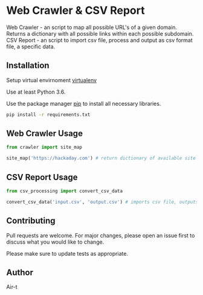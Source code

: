 # Web Crawler & CSV Report

Web Crawler - an script to map all possible URL's of a given domain. Returns a dictionary with all
possible links within each possible subdomain.
CSV Report - an script to import csv file, process and output as csv format file, a specific data.


## Installation

Setup virtual envirnoment [virtualenv](https://virtualenv.pypa.io/en/latest/installation/)

Use at least Python 3.6.

Use the package manager [pip](https://pip.pypa.io/en/stable/) to install all necessary libraries.

```bash
pip install -r requirements.txt
```

## Web Crawler Usage

```python
from crawler import site_map

site_map('https://hackaday.com') # return dictionary of available site links

```

## CSV Report Usage

```python
from csv_processing import convert_csv_data

convert_csv_data('input.csv', 'output.csv') # imports csv file, outputs processed data and saves it in output.csv file.

```


## Contributing
Pull requests are welcome. For major changes, please open an issue first to discuss what you would like to change.

Please make sure to update tests as appropriate.

## Author

Air-t
